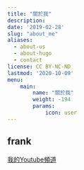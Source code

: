 ```yaml
---
title: "關於我"
description: 
date: '2019-02-28'
slug: "about_me"
aliases:
  - about-us
  - about-hugo
  - contact
license: CC BY-NC-ND
lastmod: '2020-10-09'
menu:
    main: 
        name: "關於我"
        weight: -194
        params:
            icon: user
---
```


## frank



[我的Youtube頻道](https://www.youtube.com/watch?v=LIFvgrRxdt4)